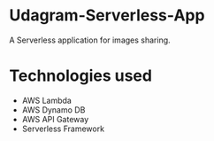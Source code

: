 # Udagram-Serverless-App

A Serverless application for images sharing.

# Technologies used

-   AWS Lambda
-   AWS Dynamo DB
-   AWS API Gateway
-   Serverless Framework
